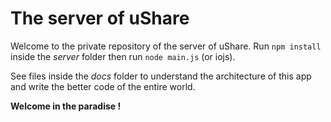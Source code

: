 # The server of uShare 

Welcome to the private repository of the server of uShare.
Run `npm install` inside the *server* folder then run `node main.js` (or iojs).

See files inside the *docs* folder to understand the architecture of this app and write the better code of the entire world.

**Welcome in the paradise !**